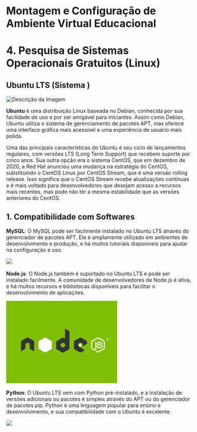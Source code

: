 # Montagem e Configuração de Ambiente Virtual Educacional



# 4. Pesquisa de Sistemas Operacionais Gratuitos (Linux)

 ## Ubuntu LTS (Sistema )
 ![Descrição da Imagem](https://encrypted-tbn0.gstatic.com/images?q=tbn:ANd9GcQqvyW7znzuFN5dvN8qt04FvSao5XBo23kZDQ&s)
 
 **Ubuntu** é uma distribuição Linux baseada no Debian, conhecida por sua facilidade de uso e por ser amigável para iniciantes. Assim como Debian, Ubuntu utiliza o sistema de gerenciamento de pacotes APT, mas oferece uma interface gráfica mais acessível e uma experiência de usuário mais polida.
 
 Uma das principais características do Ubuntu é seu ciclo de lançamentos regulares, com versões LTS (Long Term Support) que recebem suporte por cinco anos.
Sua outra opção era o sistema  CentOS, que em dezembro de 2020, a Red Hat anunciou uma mudança na estratégia do CentOS, substituindo o CentOS Linux por CentOS Stream, que é uma versão rolling release. Isso significa que o CentOS Stream recebe atualizações contínuas e é mais voltado para desenvolvedores que desejam acesso a recursos mais recentes, mas pode não ter a mesma estabilidade que as versões anteriores do CentOS.

 ## 1. Compatibilidade com Softwares
 
 **MySQL**: O MySQL pode ser facilmente instalado no Ubuntu LTS através do gerenciador de pacotes APT. Ele é amplamente utilizado em ambientes de desenvolvimento e produção, e há muitos tutoriais disponíveis para ajudar na configuração e uso. 
 
 <img src="https://www.tshirtgeek.com.br/wp-content/uploads/2021/08/com031.jpg" width="300">


 **Node.js**: O Node.js também é suportado no Ubuntu LTS e pode ser instalado facilmente. A comunidade de desenvolvedores de Node.js é ativa, e há muitos recursos e bibliotecas disponíveis para facilitar o desenvolvimento de aplicações.
 
 <img src="https://raw.githubusercontent.com/khaosdoctor/blog-assets/master/images/2022/05/node.webp" width="300">


 **Python**: O Ubuntu LTS vem com Python pré-instalado, e a instalação de versões adicionais ou pacotes é simples através do APT ou do gerenciador de pacotes pip. Python é uma linguagem popular para ensino e desenvolvimento, e sua compatibilidade com o Ubuntu é excelente.

 <img src="https://files.cercomp.ufg.br/weby/up/1197/o/1_RJMxLdTHqVBSijKmOO5MAg.jpeg?1631307009" width="300">
 

 
 
 



